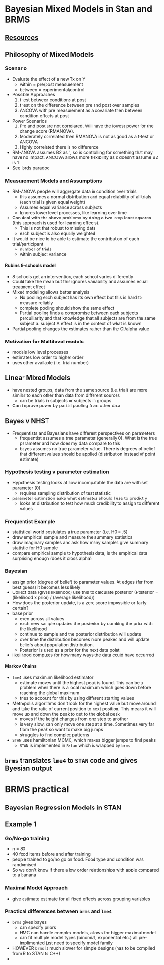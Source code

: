 # Bayesian Mixed Models in Stan and BRMS

## [Resources](https://github.com/julianquandt/brms-intro-SIPS2019)

## Philosophy of Mixed Models
### Scenario
- Evaluate the effect of a new Tx on Y
  - within = pre/post measurement
  - between = experimental/control
- Possible Approaches
  1. t test between conditions at post
  2. t test on the difference between pre and post over samples
  3. ANCOVA with pre measurement as a covariate then between condition effects at post
- Power Scenarios
  1. Pre and post are not correlated. Will have the lowest power for the change score (RMANOVA).
  2. Moderately correlated then RMANOVA is not as good as a t-test or ANCOVA
  3. Highly correlated there is no difference
- RM-ANOVA assumes B2 as 1, so is controlling for something that may have no impact. ANCOVA allows more flexibility as it doesn't assume B2 is 1
- See lords paradox

### Measurement Models and Assumptions
- RM-ANOVA people will aggregate data in condition over trials
  - this assumes a normal distribution and equal reliability of all trials (each trial is given equal weight)
  - Assumes equal variance across subjects  
  - Ignores lower level processes, like learning over time
- Can deal with the above problems by doing a two-step least squares (this approach is used for learning effects).
  - This is not that robust to missing data
  - each subject is also equally weighted
- It would be nice to be able to estimate the contribution of each trial/participant
  - number of trials
  - within subject variance

#### Rubins 8-schools model
- 8 schools get an intervention, each school varies differently
- Could take the mean but this ignores variability and assumes equal treatment effect
- Mixed modeling allows better analysis
  - No pooling each subject has its own effect but this is hard to measure reliably
  - complete pooling should show the same effect
  - Partial pooling finds a compromise between each subjects percuiliarity and that knowledge that all subjects are from the same subject
  a. subject A effect is in the context of what is known
- Partial pooling changes the estimates rather than the CI/alpha value

### Motivation for Multilevel models
- models low level processes
- estimates low order to higher order
- uses other available (i.e. trial number)

## Linear Mixed Models
- have nested groups, data from the same source (i.e. trial) are more similar to each other than data from different sources
  - can be trials in subjects or subjects in groups
- Can improve power by partial pooling from other data

## Bayes v NHST
- Frequentists and Bayesians have different perspectives on parameters
  - frequentist assumes a true parameter (generally 0). What is the true parameter and how does my data compare to this
  - bayes assumes no true parameter value. There is degrees of belief that different values should be applied (distribution instead of point estimate)

### Hypothesis testing v parameter estimation
- Hypothesis testing looks at how incompatable the data are with set parameter (0)
  - requires sampling distribution of test statistic
- parameter estimation asks what estimates should I use to predict y
  - looks at distribution to test how much credibility to assign to different values

### Frequentist Example
- statistical world postulates a true parameter (i.e. H0 = .5)
- draw empirical sample and measure the summary statistics
- draw imaginary samples and ask how many samples give summary statistic for H0 sample
- compare empirical sample to hypothesis data, is the empirical data surprising enough (does it cross alpha)

### Bayesian
- assign prior (degree of belief) to parameter values. At edges (far from best guess) it becomes less likely
- Collect data (gives likelihood) use this to calculate posterior (Posterior = (likelihood x prior) / (average likelihood))
- How does the posterior update, is a zero score impossible or fairly certain?
- base prior
  - even across all values
  - each new sample updates the posterior by combing the prior with the likelihood
  - continue to sample and the posterior distribution will update
  - over time the distribution becomes more peaked and will update beliefs about population distribution.
  - Posterior is used as a prior for the next data point
- likelihood computes for how many ways the data could have occurred

#### Markov Chains
- `lme4` uses maximum likelihood estimator
  - estimate moves until the highest peak is found. This can be a problem when there is a local maximum which goes down before reaching the global maximum
  - tries to account for this by using different starting values
- Metropolis algorithms don't look for the highest value but move around and take the ratio of current position to next position. This means it will move up and down the peak to get to the global peak
  - moves if the height changes from one step to another
  - is very slow, can only move one step at a time. Sometimes very far from the peak so want to make big jumps
  - struggles to find complex patterns
- `STAN` uses hamiltonian MCMC, which makes bigger jumps to find peaks
  - `STAN` is implemented in `Rstan` which is wrapped by `brms`

## `brms` translates `lme4` to `STAN` code and gives Byesian output

# BRMS practical
## Bayesian Regression Models in STAN

## Example 1
### Go/No-go training
- n = 80
- 40 food items before and after training
- people trained to go/no go on food. Food type and condition was randomised
- So we don't know if there a low order relationships with apple compared to a banana
### Maximal Model Approach
- give estimate estimate for all fixed effects across grouping variables
### Practical differences between `brms` and `lme4`
- `brms` gives bayes
  - can specify priors
  - HMC can handle complex models, allows for bigger maximal model
  - can fit multiple model types (binomial, exponential etc.) all pre-implimented just need to specify model family
- HOWEVER `brms` is much slower for simple designs (has to be compiled from R to STAN to C++)
- 
